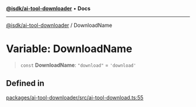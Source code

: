[**@isdk/ai-tool-downloader**](../README.md) • **Docs**

***

[@isdk/ai-tool-downloader](../globals.md) / DownloadName

# Variable: DownloadName

> `const` **DownloadName**: `"download"` = `'download'`

## Defined in

[packages/ai-tool-downloader/src/ai-tool-download.ts:55](https://github.com/isdk/ai-tool-download.js/blob/1180561ce090d8a20a34e4d599228106f8c15a5b/src/ai-tool-download.ts#L55)

